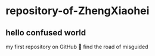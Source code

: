 # repository-of-ZhengXiaohei
## hello confused world
my first repository on GitHub :dog:
find the road of misguided 
